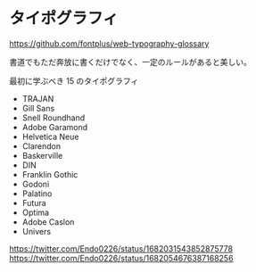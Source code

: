 # タイポグラフィ

https://github.com/fontplus/web-typography-glossary

書道でもただ奔放に書くだけでなく、一定のルールがあると美しい。

最初に学ぶべき 15 のタイポグラフィ

- TRAJAN
- Gill Sans
- Snell Roundhand
- Adobe Garamond
- Helvetica Neue
- Clarendon
- Baskerville
- DIN
- Franklin Gothic
- Godoni
- Palatino
- Futura
- Optima
- Adobe Caslon
- Univers

https://twitter.com/Endo0226/status/1682031543852875778
https://twitter.com/Endo0226/status/1682054676387168256
